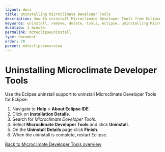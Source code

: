 ```yaml
---
layout: docs
title: Uninstalling Microclimate Developer Tools
description: How to uninstall Microclimate Developer Tools from Eclipse
keywords: uninstall, remove, delete, tools, eclipse, uninstalling Microclimate Developer Tools for Eclipse, restart Eclipse
duration: 1 minute
permalink: mdteclipseuninstall
type: document
order: 70
parent: mdteclipseoverview
---
```


# Uninstalling Microclimate Developer Tools

Use the Eclipse uninstall support to uninstall Microclimate Developer Tools for Eclipse:

1. Navigate to **Help** > **About Eclipse IDE**.
2. Click on **Installation Details**.
3. Search for *Microclimate Developer Tools*.
4. Select **Microclimate Developer Tools** and click **Uninstall**.
5. On the **Uninstall Details** page click **Finish**.
6. When the uninstall is complete, restart Eclipse.

[Back to Microclimate Developer Tools overview](mdteclipseoverview)
